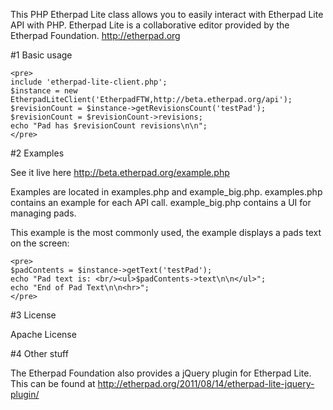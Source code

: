 This PHP Etherpad Lite class allows you to easily interact with Etherpad Lite API with PHP.  Etherpad Lite is a collaborative editor provided by the Etherpad Foundation.  http://etherpad.org

#1 Basic usage

    <pre>
    include 'etherpad-lite-client.php';
    $instance = new EtherpadLiteClient('EtherpadFTW,http://beta.etherpad.org/api');
    $revisionCount = $instance->getRevisionsCount('testPad');
    $revisionCount = $revisionCount->revisions;
    echo "Pad has $revisionCount revisions\n\n";
    </pre>

#2 Examples

See it live here http://beta.etherpad.org/example.php

Examples are located in examples.php and example_big.php.  examples.php contains an example for each API call.  example_big.php contains a UI for managing pads.

This example is the most commonly used, the example displays a pads text on the screen:

    <pre>
    $padContents = $instance->getText('testPad');
    echo "Pad text is: <br/><ul>$padContents->text\n\n</ul>";
    echo "End of Pad Text\n\n<hr>";
    </pre>

#3 License

Apache License

#4 Other stuff

The Etherpad Foundation also provides a jQuery plugin for Etherpad Lite.  This can be found at http://etherpad.org/2011/08/14/etherpad-lite-jquery-plugin/
